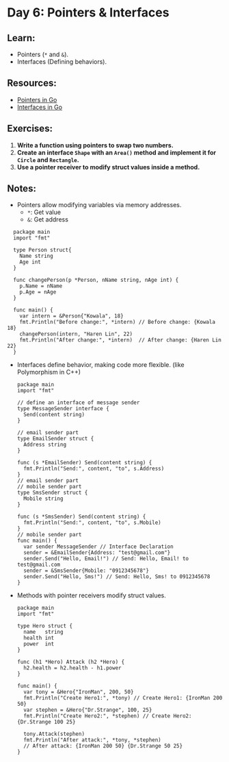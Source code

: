 # Day 6: Pointers & Interfaces

## Learn:
- Pointers (`*` and `&`).
- Interfaces (Defining behaviors).

## Resources:
- [Pointers in Go](https://tour.golang.org/moretypes/1)
- [Interfaces in Go](https://gobyexample.com/interfaces)

## Exercises:
1. **Write a function using pointers to swap two numbers.**
2. **Create an interface `Shape` with an `Area()` method and implement it for `Circle` and `Rectangle`.**
3. **Use a pointer receiver to modify struct values inside a method.**

## Notes:
- Pointers allow modifying variables via memory addresses.
  - `*`: Get value
  - `&`: Get address
```
  package main
  import "fmt"

  type Person struct{
    Name string
    Age int
  }

  func changePerson(p *Person, nName string, nAge int) {
    p.Name = nName
    p.Age = nAge
  }

  func main() {
    var intern = &Person{"Kowala", 18}
    fmt.Println("Before change:", *intern) // Before change: {Kowala 18}
    changePerson(intern, "Haren Lin", 22)
    fmt.Println("After change:", *intern)  // After change: {Haren Lin 22}
  }
  ```
- Interfaces define behavior, making code more flexible. (like Polymorphism in C++)
  ``` 
  package main
  import "fmt"

  // define an interface of message sender
  type MessageSender interface {
    Send(content string)
  }

  // email sender part
  type EmailSender struct {
    Address string
  }

  func (s *EmailSender) Send(content string) {
    fmt.Println("Send:", content, "to", s.Address)
  }
  // email sender part
  // mobile sender part
  type SmsSender struct {
    Mobile string
  }

  func (s *SmsSender) Send(content string) {
    fmt.Println("Send:", content, "to", s.Mobile)
  }
  // mobile sender part
  func main() {
    var sender MessageSender // Interface Declaration
    sender = &EmailSender{Address: "test@gmail.com"}
    sender.Send("Hello, Email!") // Send: Hello, Email! to test@gmail.com
    sender = &SmsSender{Mobile: "0912345678"}
    sender.Send("Hello, Sms!") // Send: Hello, Sms! to 0912345678
  }
  ```
- Methods with pointer receivers modify struct values.
  ```
  package main
  import "fmt"

  type Hero struct {
    name   string
    health int
    power  int
  }

  func (h1 *Hero) Attack (h2 *Hero) {
    h2.health = h2.health - h1.power
  }

  func main() {
    var tony = &Hero{"IronMan", 200, 50}
    fmt.Println("Create Hero1:", *tony) // Create Hero1: {IronMan 200 50}
    var stephen = &Hero{"Dr.Strange", 100, 25}
    fmt.Println("Create Hero2:", *stephen) // Create Hero2: {Dr.Strange 100 25}

    tony.Attack(stephen)
    fmt.Println("After attack:", *tony, *stephen)
    // After attack: {IronMan 200 50} {Dr.Strange 50 25}
  }
  ```


